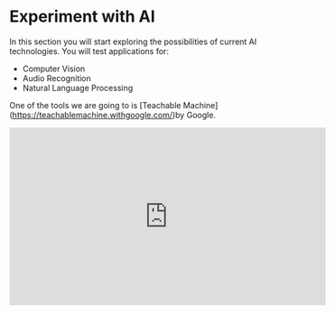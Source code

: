 # Experiment with AI

In this section you will start exploring the possibilities of current AI technologies. You will test applications for:

- Computer Vision
- Audio Recognition
- Natural Language Processing

One of the tools we are going to is [Teachable Machine] (https://teachablemachine.withgoogle.com/)by Google.

<iframe width="560" height="315" src="https://www.youtube.com/embed/T2qQGqZxkD0" title="YouTube video player" frameborder="0" allow="accelerometer; autoplay; clipboard-write; encrypted-media; gyroscope; picture-in-picture" allowfullscreen></iframe>
